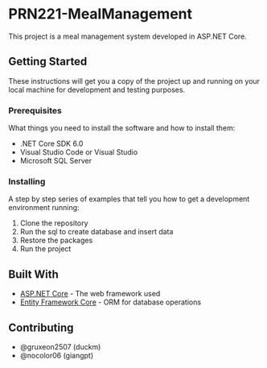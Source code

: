 # PRN221-MealManagement

This project is a meal management system developed in ASP.NET Core.

## Getting Started

These instructions will get you a copy of the project up and running on your local machine for development and testing purposes.

### Prerequisites

What things you need to install the software and how to install them:

- .NET Core SDK 6.0
- Visual Studio Code or Visual Studio
- Microsoft SQL Server

### Installing

A step by step series of examples that tell you how to get a development environment running:

1. Clone the repository
2. Run the sql to create database and insert data
3. Restore the packages
4. Run the project


## Built With

- [ASP.NET Core](https://dotnet.microsoft.com/apps/aspnet) - The web framework used
- [Entity Framework Core](https://docs.microsoft.com/en-us/ef/core/) - ORM for database operations

## Contributing
 - @gruxeon2507 (duckm)
 - @nocolor06 (giangpt)
